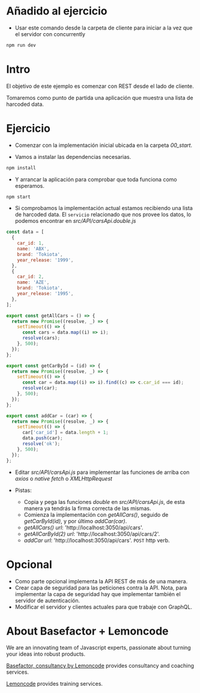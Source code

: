 # Añadido al ejercicio

- Usar este comando desde la carpeta de cliente para iniciar a la vez que el servidor con concurrently

```bash
npm run dev
```

# Intro

El objetivo de este ejemplo es comenzar con REST desde el lado de cliente.

Tomaremos como punto de partida una aplicación que muestra una lista de harcoded data.

# Ejercicio

- Comenzar con la implementación inicial ubicada en la carpeta _00_start_.

- Vamos a instalar las dependencias necesarias.

```bash
npm install
```

- Y arrancar la aplicación para comprobar que toda funciona como esperamos.

```bash
npm start
```

- Si comprobamos la implementación actual estamos recibiendo una lista de harcoded data. El `servicio` relacionado que nos provee los datos, lo podemos encontrar en _src/API/carsApi.double.js_

```javascript
const data = [
  {
    car_id: 1,
    name: 'ABX',
    brand: 'Tokiota',
    year_release: '1999',
  },
  {
    car_id: 2,
    name: 'AZE',
    brand: 'Tokiota',
    year_release: '1995',
  },
];

export const getAllCars = () => {
  return new Promise((resolve, _) => {
    setTimeout(() => {
      const cars = data.map((i) => i);
      resolve(cars);
    }, 500);
  });
};

export const getCarById = (id) => {
  return new Promise((resolve, _) => {
    setTimeout(() => {
      const car = data.map((i) => i).find((c) => c.car_id === id);
      resolve(car);
    }, 500);
  });
};

export const addCar = (car) => {
  return new Promise((resolve, _) => {
    setTimeout(() => {
      car['car_id'] = data.length + 1;
      data.push(car);
      resolve('ok');
    }, 500);
  });
};
```

- Editar _src/API/carsApi.js_ para implementar las funciones de arriba con _axios_ o _native fetch_ o _XMLHttpRequest_

* Pistas:

  - Copia y pega las funciones _double_ en _src/API/carsApi.js_, de esta manera ya tendrás la firma correcta de las mismas.
  - Comienza la implementación con _getAllCars()_, seguido de _getCarById(id)_, y por último _addCar(car)_.
  - _getAllCars() url_: 'http://localhost:3050/api/cars'.
  - _getAllCarById(2) url_: 'http://localhost:3050/api/cars/2'.
  - _addCar url_: 'http://localhost:3050/api/cars'. `POST` http verb.

# Opcional

- Como parte opcional implementa la API REST de más de una manera.
- Crear capa de seguridad para las peticiones contra la API. Nota, para implementar la capa de seguridad hay que implementar también el servidor de autenticación.
- Modificar el servidor y clientes actuales para que trabaje con GraphQL.

# About Basefactor + Lemoncode

We are an innovating team of Javascript experts, passionate about turning your ideas into robust products.

[Basefactor, consultancy by Lemoncode](http://www.basefactor.com) provides consultancy and coaching services.

[Lemoncode](http://lemoncode.net/services/en/#en-home) provides training services.
